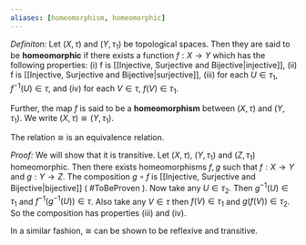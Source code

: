 ```yaml
---
aliases: [homeomorphism, homeomorphic]
---
```


*Definiton:* Let $(X,\tau)$ and $(Y,\tau_1)$ be topological spaces. Then they are said to be **homeomorphic** if there exists a function $f: X\rightarrow Y$ which has the following properties:
(i) f is [[Injective, Surjective and Bijective|injective]],
(ii) f is [[Injective, Surjective and Bijective|surjective]],
(iii) for each $U\in \tau_1$, $f^{-1}(U)\in\tau$, and 
(iv) for each $V\in\tau$, $f(V)\in\tau_1$.

Further, the map $f$ is said to be a **homeomorphism** between $(X,\tau)$ and $(Y,\tau_1)$. We write $(X,\tau)\cong (Y,\tau_1)$. 

The relation $\cong$ is an equivalence relation.

*Proof:* We will show that it is transitive. Let $(X,\tau)$, $(Y,\tau_1)$ and $(Z,\tau_1)$ homeomorphic. Then there exists homeomorphisms $f,g$ such that $f:X\rightarrow Y$ and $g:Y\rightarrow Z$. The composition $g\circ f$ is [[Injective, Surjective and Bijective|bijective]] ( #ToBeProven ). Now take any $U\in \tau_2$. Then $g^{-1}(U)\in \tau_1$ and $f^{-1}(g^{-1}(U))\in\tau$. Also take any $V\in\tau$ then $f(V)\in\tau_1$ and $g(f(V))\in\tau_2$. So the composition has properties (iii) and (iv). 

In a similar fashion, $\cong$ can be shown to be reflexive and transitive.

